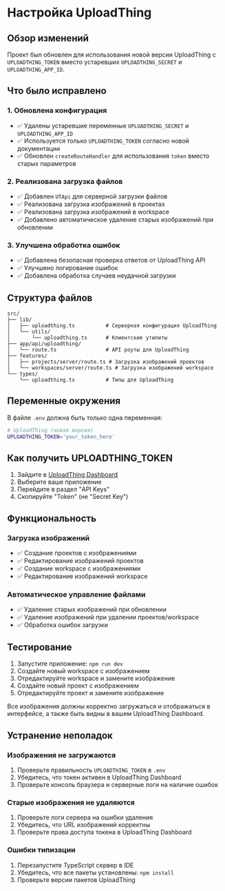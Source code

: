# Настройка UploadThing

## Обзор изменений

Проект был обновлен для использования новой версии UploadThing с `UPLOADTHING_TOKEN` вместо устаревших `UPLOADTHING_SECRET` и `UPLOADTHING_APP_ID`.

## Что было исправлено

### 1. Обновлена конфигурация
- ✅ Удалены устаревшие переменные `UPLOADTHING_SECRET` и `UPLOADTHING_APP_ID`
- ✅ Используется только `UPLOADTHING_TOKEN` согласно новой документации
- ✅ Обновлен `createRouteHandler` для использования `token` вместо старых параметров

### 2. Реализована загрузка файлов
- ✅ Добавлен `UTApi` для серверной загрузки файлов
- ✅ Реализована загрузка изображений в проектах
- ✅ Реализована загрузка изображений в workspace
- ✅ Добавлено автоматическое удаление старых изображений при обновлении

### 3. Улучшена обработка ошибок
- ✅ Добавлена безопасная проверка ответов от UploadThing API
- ✅ Улучшено логирование ошибок
- ✅ Добавлена обработка случаев неудачной загрузки

## Структура файлов

```
src/
├── lib/
│   ├── uploadthing.ts          # Серверная конфигурация UploadThing
│   └── utils/
│       └── uploadthing.ts      # Клиентские утилиты
├── app/api/uploadthing/
│   └── route.ts                # API роуты для UploadThing
├── features/
│   ├── projects/server/route.ts # Загрузка изображений проектов
│   └── workspaces/server/route.ts # Загрузка изображений workspace
└── types/
    └── uploadthing.ts          # Типы для UploadThing
```

## Переменные окружения

В файле `.env` должна быть только одна переменная:

```bash
# UploadThing (новая версия)
UPLOADTHING_TOKEN='your_token_here'
```

## Как получить UPLOADTHING_TOKEN

1. Зайдите в [UploadThing Dashboard](https://uploadthing.com/dashboard)
2. Выберите ваше приложение
3. Перейдите в раздел "API Keys"
4. Скопируйте "Token" (не "Secret Key")

## Функциональность

### Загрузка изображений
- ✅ Создание проектов с изображениями
- ✅ Редактирование изображений проектов
- ✅ Создание workspace с изображениями
- ✅ Редактирование изображений workspace

### Автоматическое управление файлами
- ✅ Удаление старых изображений при обновлении
- ✅ Удаление изображений при удалении проектов/workspace
- ✅ Обработка ошибок загрузки

## Тестирование

1. Запустите приложение: `npm run dev`
2. Создайте новый workspace с изображением
3. Отредактируйте workspace и замените изображение
4. Создайте новый проект с изображением
5. Отредактируйте проект и замените изображение

Все изображения должны корректно загружаться и отображаться в интерфейсе, а также быть видны в вашем UploadThing Dashboard.

## Устранение неполадок

### Изображения не загружаются
1. Проверьте правильность `UPLOADTHING_TOKEN` в `.env`
2. Убедитесь, что токен активен в UploadThing Dashboard
3. Проверьте консоль браузера и серверные логи на наличие ошибок

### Старые изображения не удаляются
1. Проверьте логи сервера на ошибки удаления
2. Убедитесь, что URL изображений корректны
3. Проверьте права доступа токена в UploadThing Dashboard

### Ошибки типизации
1. Перезапустите TypeScript сервер в IDE
2. Убедитесь, что все пакеты установлены: `npm install`
3. Проверьте версии пакетов UploadThing 